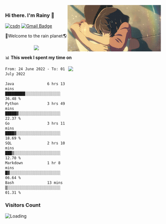 <img  align='right' height="150" src="https://github.com/LikeRainDay/LikeRainDay/blob/master/pic/img_rain_1.gif?raw=true">



### Hi there. I'm Rainy :lemon:

[![csdn](https://img.shields.io/badge/-csdn-c14438?style=flat-square&logo=c&logoColor=white)](https://blog.csdn.net/qq_15807167)
[![Gmail Badge](https://img.shields.io/badge/-gmail-c14438?style=flat-square&logo=Gmail&logoColor=white&link=mailto:houshuai0816@gmail.com)](mailto:houshuai0816@gmail.com)

🚀Welcome to the rain planet🌎

<center>
<img align='center'  src="https://source.unsplash.com/random/1200x600">
</center>

📊 **This week I spent my time on**

<img align='right'   width="300" src="https://github-readme-stats.vercel.app/api?username=LikeRainDay&show_icons=true&title_color=fff&icon_color=79ff97&text_color=9f9f9f&bg_color=151515">

<!--START_SECTION:waka-->

```text
From: 24 June 2022 - To: 01 July 2022

Java               6 hrs 13 mins   █████████░░░░░░░░░░░░░░░░   36.48 %
Python             3 hrs 49 mins   █████▓░░░░░░░░░░░░░░░░░░░   22.37 %
Go                 3 hrs 11 mins   ████▓░░░░░░░░░░░░░░░░░░░░   18.69 %
SQL                2 hrs 10 mins   ███▒░░░░░░░░░░░░░░░░░░░░░   12.70 %
Markdown           1 hr 8 mins     █▓░░░░░░░░░░░░░░░░░░░░░░░   06.64 %
Bash               13 mins         ▒░░░░░░░░░░░░░░░░░░░░░░░░   01.31 %
```

<!--END_SECTION:waka-->

### Visitors Count
<img align="left" src = "https://profile-counter.glitch.me/LikeRainDay/count.svg" alt ="Loading">
